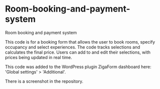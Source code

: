 # Room-booking-and-payment-system
Room booking and payment system

This code is for a booking form that allows the user to book rooms, specify occupancy and select experiences. The code tracks selections and calculates the final price. Users can add to and edit their selections, with prices being updated in real time.

This code was added to the WordPress plugin ZigaForm dashboard here: 'Global settings' > 'Additional'.

There is a screenshot in the repository.
